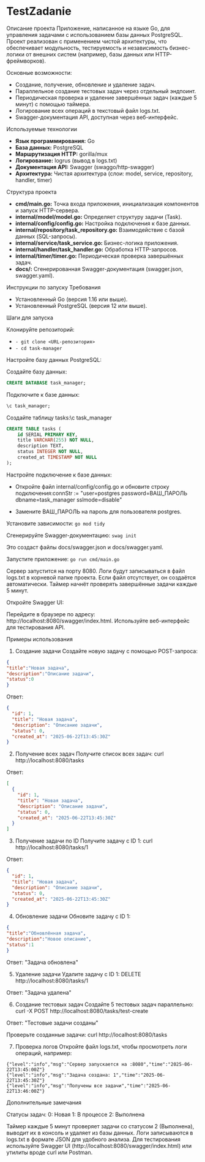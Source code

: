 ﻿# TestZadanie
Описание проекта
Приложение, написанное на языке Go, для управления задачами с использованием базы данных PostgreSQL. Проект реализован с применением чистой архитектуры, что обеспечивает модульность, тестируемость и независимость бизнес-логики от внешних систем (например, базы данных или HTTP-фреймворков). 

Основные возможности:

- Создание, получение, обновление и удаление задач.
- Параллельное создание тестовых задач через отдельный эндпоинт.
- Периодическая проверка и удаление завершённых задач (каждые 5 минут) с помощью таймера.
- Логирование всех операций в текстовый файл logs.txt.
- Swagger-документация API, доступная через веб-интерфейс.

Используемые технологии

- **Язык программирования:** Go
- **База данных:** PostgreSQL
- **Маршрутизация HTTP:** gorilla/mux
- **Логирование:** logrus (вывод в logs.txt)
- **Документация API:** Swagger (swaggo/http-swagger)
- **Архитектура:** Чистая архитектура (слои: model, service, repository, handler, timer)

Структура проекта

- **cmd/main.go:** Точка входа приложения, инициализация компонентов и запуск HTTP-сервера.
- **internal/model/model.go:** Определяет структуру задачи (Task).
- **internal/config/config.go:** Настройка подключения к базе данных.
- **internal/repository/task_repository.go:** Взаимодействие с базой данных (SQL-запросы).
- **internal/service/task_service.go:** Бизнес-логика приложения.
- **internal/handler/task_handler.go:** Обработка HTTP-запросов.
- **internal/timer/timer.go:** Периодическая проверка завершённых задач.
- **docs/:** Сгенерированная Swagger-документация (swagger.json, swagger.yaml).

Инструкции по запуску
Требования

- Установленный Go (версия 1.16 или выше).
- Установленный PostgreSQL (версия 12 или выше).

Шаги для запуска

Клонируйте репозиторий:
- ```- git clone <URL-репозитория>```
- ```- cd task-manager```


Настройте базу данных PostgreSQL:

Создайте базу данных:
```SQL
CREATE DATABASE task_manager;
```
Подключите к базе данных:
```SQL
\c task_manager;
```

Создайте таблицу tasks:\c task_manager
```SQL
CREATE TABLE tasks (
    id SERIAL PRIMARY KEY,
    title VARCHAR(255) NOT NULL,
    description TEXT,
    status INTEGER NOT NULL,
    created_at TIMESTAMP NOT NULL
);
```




Настройте подключение к базе данных:

- Откройте файл internal/config/config.go и обновите строку подключения:connStr := "user=postgres password=ВАШ_ПАРОЛЬ dbname=task_manager sslmode=disable"

- Замените ВАШ_ПАРОЛЬ на пароль для пользователя postgres.


Установите зависимости:
```go mod tidy```


Сгенерируйте Swagger-документацию:
```swag init```

Это создаст файлы docs/swagger.json и docs/swagger.yaml.

Запустите приложение:
```go run cmd/main.go```


Сервер запустится на порту 8080.
Логи будут записываться в файл logs.txt в корневой папке проекта. Если файл отсутствует, он создаётся автоматически.
Таймер начнёт проверять завершённые задачи каждые 5 минут.


Откройте Swagger UI:

Перейдите в браузере по адресу: http://localhost:8080/swagger/index.html.
Используйте веб-интерфейс для тестирования API.



Примеры использования
1. Создание задачи
Создайте новую задачу с помощью POST-запроса:
```JSON
{
"title":"Новая задача",
"description":"Описание задачи",
"status":0
}
```

Ответ:
```JSON
{
  "id": 1,
  "title": "Новая задача",
  "description": "Описание задачи",
  "status": 0,
  "created_at": "2025-06-22T13:45:30Z"
}
```

2. Получение всех задач
Получите список всех задач:
curl http://localhost:8080/tasks

Ответ:
```JSON
[
  {
    "id": 1,
    "title": "Новая задача",
    "description": "Описание задачи",
    "status": 0,
    "created_at": "2025-06-22T13:45:30Z"
  }
]
```
3. Получение задачи по ID
Получите задачу с ID 1:
curl http://localhost:8080/tasks/1

Ответ:
```JSON
{
  "id": 1,
  "title": "Новая задача",
  "description": "Описание задачи",
  "status": 0,
  "created_at": "2025-06-22T13:45:30Z"
}
```

4. Обновление задачи
Обновите задачу с ID 1:
```JSON
{
"title":"Обновлённая задача",
"description":"Новое описание",
"status":1
}
```

Ответ:
"Задача обновлена"

5. Удаление задачи
Удалите задачу с ID 1:
DELETE http://localhost:8080/tasks/1

Ответ:
"Задача удалена"

6. Создание тестовых задач
Создайте 5 тестовых задач параллельно:
curl -X POST http://localhost:8080/tasks/test-create

Ответ:
"Тестовые задачи созданы"

Проверьте созданные задачи:
curl http://localhost:8080/tasks

7. Проверка логов
Откройте файл logs.txt, чтобы просмотреть логи операций, например:
```
{"level":"info","msg":"Сервер запускается на :8080","time":"2025-06-22T13:45:00Z"}
{"level":"info","msg":"Задача создана: 1","time":"2025-06-22T13:45:30Z"}
{"level":"info","msg":"Получены все задачи","time":"2025-06-22T13:46:00Z"}
```
Дополнительные замечания

Статусы задач:
0: Новая
1: В процессе
2: Выполнена

Таймер каждые 5 минут проверяет задачи со статусом 2 (Выполнена), выводит их в консоль и удаляет из базы данных.
Логи записываются в logs.txt в формате JSON для удобного анализа.
Для тестирования используйте Swagger UI (http://localhost:8080/swagger/index.html) или утилиты вроде curl или Postman.


